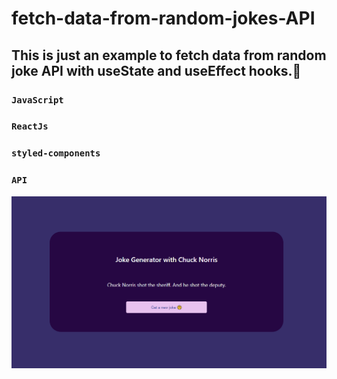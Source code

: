 # fetch-data-from-random-jokes-API

## This is just an example to fetch data from random joke API with useState and useEffect hooks.🥰
### `JavaScript`
### `ReactJs`
### `styled-components`
### `API`

![CHEESE!](images/randomjoke.jpeg)
